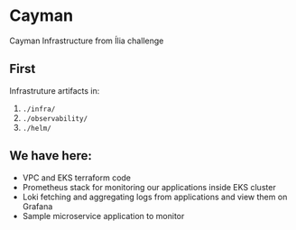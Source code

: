 # Cayman
Cayman Infrastructure from Ília challenge

## First

Infrastruture artifacts in:

1. `./infra/`
2. `./observability/`
3. `./helm/`

## We have here:

- VPC and EKS terraform code
- Prometheus stack for monitoring our applications inside EKS cluster
- Loki fetching and aggregating logs from applications and view them on Grafana
- Sample microservice application to monitor